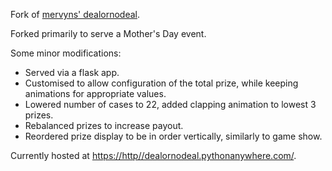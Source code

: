 Fork of [mervyns' dealornodeal](https://github.com/mervyns/dealornodeal).

Forked primarily to serve a Mother's Day event.

Some minor modifications:
- Served via a flask app.
- Customised to allow configuration of the total prize, while keeping animations for appropriate values. 
- Lowered number of cases to 22, added clapping animation to lowest 3 prizes.
- Rebalanced prizes to increase payout. 
- Reordered prize display to be in order vertically, similarly to game show. 


Currently hosted at [https://http//dealornodeal.pythonanywhere.com/](https://http//dealornodeal.pythonanywhere.com/).
